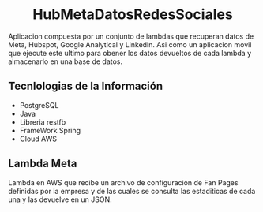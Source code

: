 <h1 align="center"> HubMetaDatosRedesSociales </h1> 

Aplicacion compuesta por un conjunto de lambdas que recuperan datos de Meta, Hubspot, Google Analytical y Linkedln. Asi como un aplicacion movil que ejecute este 
ultimo para obener los datos devueltos de cada lambda y almacenarlo en una base de datos.

<h2> Tecnlologias de la Información </h2>

<ul> 
  
  <li> PostgreSQL </li>
  <li> Java </li>
  <li> Libreria restfb  </li>
  <li> FrameWork Spring  </li>
  <li> Cloud AWS </li>
    

</ul>



<h2 > Lambda Meta </h2> 

Lambda en AWS que recibe un archivo de configuración de Fan Pages definidas por la empresa y de las cuales se consulta las estaditicas de cada una y 
las devuelve en un JSON.


